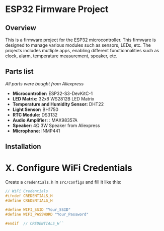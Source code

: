 # ESP32 Firmware Project

## Overview
This is a firmware project for the ESP32 microcontroller. This firmware is designed to manage various modules such as sensors, LEDs, etc. The projects includes mutliple apps, enabling different functionnalities such as clock, alarm, temperature measurement, speaker, etc.

## Parts list
*All parts were bought from Aliexpress*
- **Microcontroller:** ESP32-S3-DevKitC-1
- **LED Matrix:** 32x8 WS2812B LED Matrix
- **Temperature and Humidity Sensor:** DHT22
- **Light Sensor:** BH1750
- **RTC Module:** DS3132
- **Audio Amplifier:** : MAX98357A
- **Speaker:** 4Ω 3W Speaker from Aliexpress 
- **Microphone:** INMP441

## Installation

# X. Configure WiFi Credentials
Create a `credentials.h` in `src/configs` and fill it like this:
```h
// WiFi Credentials
#ifndef CREDENTIALS_H
#define CREDENTIALS_H

#define WIFI_SSID "Your_SSID"
#define WIFI_PASSWORD "Your_Password"

#endif  // CREDENTIALS_H``